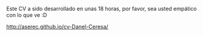 Este CV a sido desarrollado en unas 18 horas, por favor, sea usted empático con lo que ve :D

http://aserec.github.io/cv-Danel-Ceresa/

